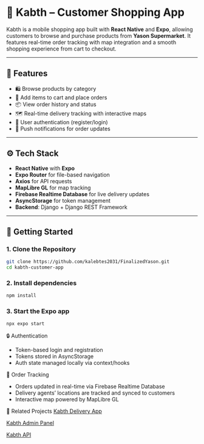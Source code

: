 # 🛒 Kabth – Customer Shopping App

Kabth is a mobile shopping app built with **React Native** and **Expo**, allowing customers to browse and purchase products from **Yason Supermarket**. It features real-time order tracking with map integration and a smooth shopping experience from cart to checkout.

---

## 📱 Features

- 🛍️ Browse products by category
- 🧺 Add items to cart and place orders
- 📦 View order history and status
- 🗺️ Real-time delivery tracking with interactive maps
- 🔐 User authentication (register/login)
- 📲 Push notifications for order updates

---

## ⚙️ Tech Stack

- **React Native** with **Expo**
- **Expo Router** for file-based navigation
- **Axios** for API requests
- **MapLibre GL** for map tracking
- **Firebase Realtime Database** for live delivery updates
- **AsyncStorage** for token management
- **Backend**: Django + Django REST Framework

---

## 🚀 Getting Started

### 1. **Clone the Repository**
```bash
git clone https://github.com/kalebtes2031/FinalizedYason.git
cd kabth-customer-app
```

### 2. Install dependencies

   ```bash
   npm install
   ```

### 3. Start the Expo app

   ```bash
   npx expo start
   ```


🔒 Authentication

- Token-based login and registration
- Tokens stored in AsyncStorage
- Auth state managed locally via context/hooks


📍 Order Tracking

- Orders updated in real-time via Firebase Realtime Database
- Delivery agents’ locations are tracked and synced to customers
- Interactive map powered by MapLibre GL


🤝 Related Projects
[Kabth Delivery App](https://github.com/Kalebtes2031/FinalizedDeliveryApp)

[Kabth Admin Panel](https://github.com/Kalebtes2031/YasonAdminDashboard)

[Kabth API](https://github.com/Kalebtes2031/yason/tree/main/EcommerceBackend/ecommerce_backend)


